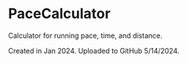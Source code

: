# PaceCalculator
Calculator for running pace, time, and distance.

Created in Jan 2024. Uploaded to GitHub 5/14/2024.
